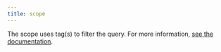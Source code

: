 ```yaml
---
title: scope
---
```

The scope uses tag(s) to filter the query. 
For more information, <a href="/metrics/#filter-your-metric">see the documentation</a>.